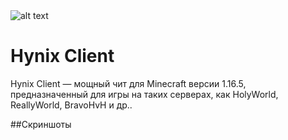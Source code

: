 <img alt="alt text" src="https://i.imgur.com/MxqtPZJ.png"/>

# Hynix Client

Hynix Client — мощный чит для Minecraft версии 1.16.5, предназначенный для игры на таких серверах, как HolyWorld, ReallyWorld, BravoHvH и др.. 

##Скриншоты

<img alt="" src="[https://i.imgur.com/MxqtPZJ.png](https://i.postimg.cc/x11nkLJj/photo-1-2025-05-06-23-41-02.jpg)"/>
